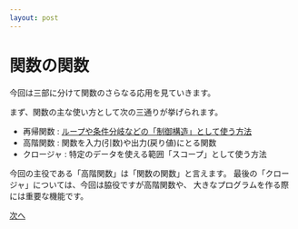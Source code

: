 ```yaml
---
layout: post
---
```


# 関数の関数

今回は三部に分けて関数のさらなる応用を見ていきます。

まず、関数の主な使い方として次の三通りが挙げられます。

+ 再帰関数 : [ループや条件分岐などの「制御構造」として使う方法](js_002.html)
+ 高階関数 : 関数を入力(引数)や出力(戻り値)にとる関数
+ クロージャ : 特定のデータを使える範囲「スコープ」として使う方法


今回の主役である「高階関数」は「関数の関数」と言えます。
最後の「クロージャ」については、今回は脇役ですが高階関数や、
大きなプログラムを作る際には重要な機能です。

[次へ](js_004-1.html)
